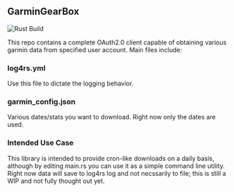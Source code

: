 ## GarminGearBox
![Rust Build](https://github.com/poster515/Rust-Garmin/actions/workflows/rust.yml/badge.svg?branch=main)

This repo contains a complete OAuth2.0 client capable of obtaining various garmin data from specified user account. Main files include:

### log4rs.yml
Use this file to dictate the logging behavior.

### garmin_config.json
Various dates/stats you want to download. Right now only the dates are used.

### Intended Use Case
This library is intended to provide cron-like downloads on a daily basis, although by editing main.rs you can use it as a simple command line utility. Right now data will save to log4rs log and not necssarily to file; this is still a WIP and not fully thought out yet.
